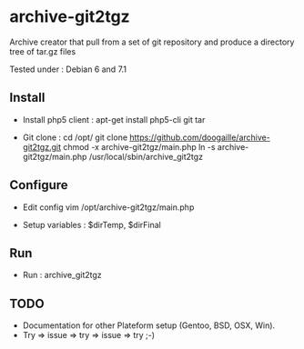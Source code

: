 archive-git2tgz
===============

Archive creator that pull from a set of git repository and produce a directory tree of tar.gz files

Tested under : Debian 6 and 7.1

Install
---------

* Install php5 client :
 apt-get install php5-cli git tar

* Git clone :
 cd /opt/
 git clone https://github.com/doogaille/archive-git2tgz.git
 chmod -x archive-git2tgz/main.php
 ln -s archive-git2tgz/main.php /usr/local/sbin/archive_git2tgz

Configure
---------

* Edit config
 vim /opt/archive-git2tgz/main.php

 * Setup variables : $dirTemp, $dirFinal

Run
----------

 * Run :
 archive_git2tgz


TODO
---------

* Documentation for other Plateform setup (Gentoo, BSD, OSX, Win).
* Try => issue => try => issue => try ;-)
